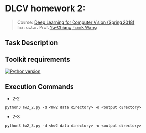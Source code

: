 # DLCV homework 2: 
> Course: [Deep Learning for Computer Vision (Spring 2018)](http://vllab.ee.ntu.edu.tw/dlcv.html)\
> Instructor: Prof. [Yu-Chiang Frank Wang](http://vllab.ee.ntu.edu.tw/members.html)


## Task Description


## Toolkit requirements
[![Python version](https://img.shields.io/badge/Python-3.6-blue.svg)](https://www.python.org/downloads/release/python-360/)


## Execution Commands
* 2-2
```
python3 hw2_2.py -d <hw2 data directory> -o <output directory>
```

* 2-3
```
python3 hw2_3.py -d <hw2 data directory> -o <output directory>
```
